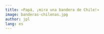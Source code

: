 ```yaml
---
title: «Papá, ¡mira una bandera de Chile!»
image: banderas-chilenas.jpg
author: jpl
lang: es
---
```

